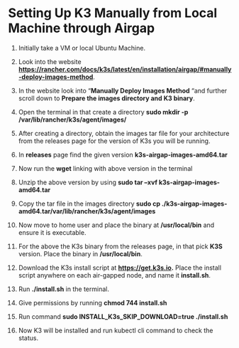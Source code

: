 **<h1>Setting Up K3 Manually from Local Machine through Airgap</h1>**

1. Initially take a VM or local Ubuntu Machine. 

2. Look into the website **https://rancher.com/docs/k3s/latest/en/installation/airgap/#manually-deploy-images-method**.

3. In the website look into “**Manually Deploy Images Method** “and further scroll down to **Prepare the images directory and K3 binary**.

4. Open the terminal in that create a directory **sudo mkdir -p /var/lib/rancher/k3s/agent/images/**

5. After creating a directory, obtain the images tar file for your architecture from the releases page for the version of K3s you will be running.

6. In **releases** page find the given version **k3s-airgap-images-amd64.tar**

7. Now run the **wget** linking with above version in the terminal

8. Unzip the above version by using **sudo tar –xvf k3s-airgap-images-amd64.tar**

9. Copy the tar file in the images directory **sudo cp ./k3s-airgap-images-amd64.tar/var/lib/rancher/k3s/agent/images**

10. Now move to home user and place the binary at **/usr/local/bin** and ensure it is executable.

11. For the above the K3s binary from the releases page, in that pick **K3S** version. Place the binary in **/usr/local/bin**.

12. Download the K3s install script at **https://get.k3s.io.** Place the install script anywhere on each air-gapped node, and name it **install.sh**.

13. Run **./install.sh** in the terminal.

14. Give permissions by running **chmod 744 install.sh**

15. Run command **sudo INSTALL_K3s_SKIP_DOWNLOAD=true ./install.sh**

16. Now K3 will be installed and run kubectl cli command to check the status.
